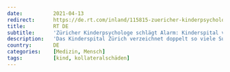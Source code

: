 ```yaml
---
date:          2021-04-13
redirect:      https://de.rt.com/inland/115815-zuericher-kinderpsychologe-schlaegt-alarm-kinderspital-suizidversuche/
title:         RT DE
subtitle:      'Züricher Kinderpsychologe schlägt Alarm: Kinderspital verzeichnet doppelt so viele Suizidversuche'
description:   'Das Kinderspital Zürich verzeichnet doppelt so viele Suizidversuche bei Kindern und Jugendlichen wie vor der Pandemie. Auch deutsche Experten warnen vor einer Zunahme von Angststörungen, Depressionen, Schlaf- und Essstörungen sowie Substanzmissbrauch.'
country:       DE
categories:    [Medizin, Mensch]
tags:          [kind, kollateralschäden]
---
```

